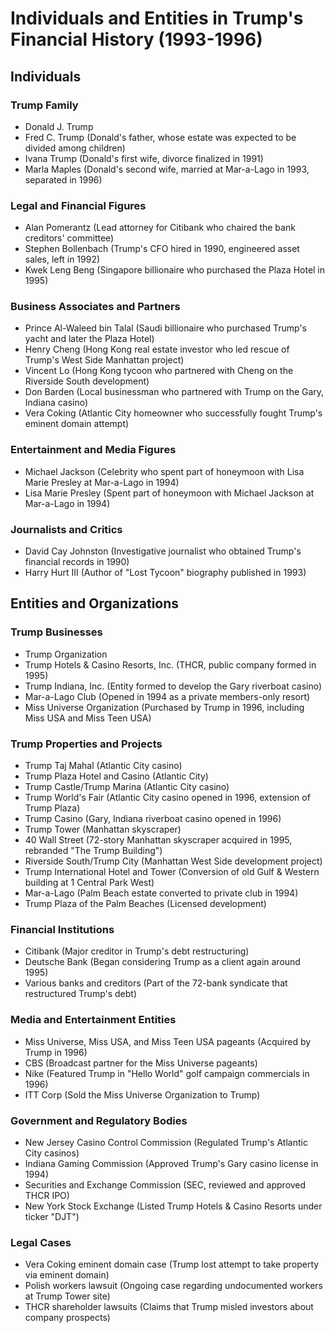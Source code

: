 # Individuals and Entities in Trump's Financial History (1993-1996)

## Individuals

### Trump Family
- Donald J. Trump
- Fred C. Trump (Donald's father, whose estate was expected to be divided among children)
- Ivana Trump (Donald's first wife, divorce finalized in 1991)
- Marla Maples (Donald's second wife, married at Mar-a-Lago in 1993, separated in 1996)

### Legal and Financial Figures
- Alan Pomerantz (Lead attorney for Citibank who chaired the bank creditors' committee)
- Stephen Bollenbach (Trump's CFO hired in 1990, engineered asset sales, left in 1992)
- Kwek Leng Beng (Singapore billionaire who purchased the Plaza Hotel in 1995)

### Business Associates and Partners
- Prince Al-Waleed bin Talal (Saudi billionaire who purchased Trump's yacht and later the Plaza Hotel)
- Henry Cheng (Hong Kong real estate investor who led rescue of Trump's West Side Manhattan project)
- Vincent Lo (Hong Kong tycoon who partnered with Cheng on the Riverside South development)
- Don Barden (Local businessman who partnered with Trump on the Gary, Indiana casino)
- Vera Coking (Atlantic City homeowner who successfully fought Trump's eminent domain attempt)

### Entertainment and Media Figures
- Michael Jackson (Celebrity who spent part of honeymoon with Lisa Marie Presley at Mar-a-Lago in 1994)
- Lisa Marie Presley (Spent part of honeymoon with Michael Jackson at Mar-a-Lago in 1994)

### Journalists and Critics
- David Cay Johnston (Investigative journalist who obtained Trump's financial records in 1990)
- Harry Hurt III (Author of "Lost Tycoon" biography published in 1993)

## Entities and Organizations

### Trump Businesses
- Trump Organization
- Trump Hotels & Casino Resorts, Inc. (THCR, public company formed in 1995)
- Trump Indiana, Inc. (Entity formed to develop the Gary riverboat casino)
- Mar-a-Lago Club (Opened in 1994 as a private members-only resort)
- Miss Universe Organization (Purchased by Trump in 1996, including Miss USA and Miss Teen USA)

### Trump Properties and Projects
- Trump Taj Mahal (Atlantic City casino)
- Trump Plaza Hotel and Casino (Atlantic City)
- Trump Castle/Trump Marina (Atlantic City casino)
- Trump World's Fair (Atlantic City casino opened in 1996, extension of Trump Plaza)
- Trump Casino (Gary, Indiana riverboat casino opened in 1996)
- Trump Tower (Manhattan skyscraper)
- 40 Wall Street (72-story Manhattan skyscraper acquired in 1995, rebranded "The Trump Building")
- Riverside South/Trump City (Manhattan West Side development project)
- Trump International Hotel and Tower (Conversion of old Gulf & Western building at 1 Central Park West)
- Mar-a-Lago (Palm Beach estate converted to private club in 1994)
- Trump Plaza of the Palm Beaches (Licensed development)

### Financial Institutions
- Citibank (Major creditor in Trump's debt restructuring)
- Deutsche Bank (Began considering Trump as a client again around 1995)
- Various banks and creditors (Part of the 72-bank syndicate that restructured Trump's debt)

### Media and Entertainment Entities
- Miss Universe, Miss USA, and Miss Teen USA pageants (Acquired by Trump in 1996)
- CBS (Broadcast partner for the Miss Universe pageants)
- Nike (Featured Trump in "Hello World" golf campaign commercials in 1996)
- ITT Corp (Sold the Miss Universe Organization to Trump)

### Government and Regulatory Bodies
- New Jersey Casino Control Commission (Regulated Trump's Atlantic City casinos)
- Indiana Gaming Commission (Approved Trump's Gary casino license in 1994)
- Securities and Exchange Commission (SEC, reviewed and approved THCR IPO)
- New York Stock Exchange (Listed Trump Hotels & Casino Resorts under ticker "DJT")

### Legal Cases
- Vera Coking eminent domain case (Trump lost attempt to take property via eminent domain)
- Polish workers lawsuit (Ongoing case regarding undocumented workers at Trump Tower site)
- THCR shareholder lawsuits (Claims that Trump misled investors about company prospects)

